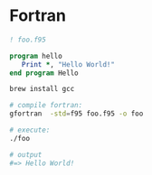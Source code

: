# Fortran

```fortran
! foo.f95

program hello
   Print *, "Hello World!"
end program Hello
```

```bash
brew install gcc

# compile fortran:
gfortran  -std=f95 foo.f95 -o foo

# execute:
./foo

# output
#=> Hello World!
```
